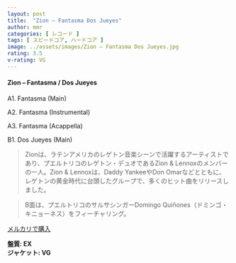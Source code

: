 ```yaml
---
layout: post
title:  "Zion – Fantasma Dos Jueyes"
author: mmr
categories: [ レコード ]
tags: [ スピードコア, ハードコア ]
image: ../assets/images/Zion – Fantasma Dos Jueyes.jpg
rating: 3.5
v-rating: VG
---
```


#### Zion – Fantasma / Dos Jueyes

A1. Fantasma (Main)

A2. Fantasma (Instrumental)

A3. Fantasma (Acappella)

B1. Dos Jueyes (Main)

> Zionは、ラテンアメリカのレゲトン音楽シーンで活躍するアーティストであり、プエルトリコのレゲトン・デュオであるZion & Lennoxのメンバーの一人。Zion & Lennoxは、Daddy YankeeやDon Omarなどとともに、レゲトンの黄金時代に台頭したグループで、多くのヒット曲をリリースしました。

> B面は、プエルトリコのサルサシンガーDomingo Quiñones（ドミンゴ・キニョーネス）をフィーチャリング。

[メルカリで購入](https://jp.mercari.com/item/m96423283068)

<div class="mt-4 mb-4 d-flex align-items-center">
<strong class="mr-1">盤質: EX</strong>
</div>
<div class="mt-4 mb-4 d-flex align-items-center">
<strong class="mr-1">ジャケット: VG</strong>
</div>
